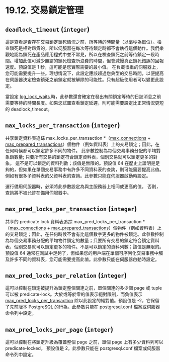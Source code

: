 # 19.12. 交易鎖定管理

## `deadlock_timeout` \(`integer`\)

這是查看是否存在交易鎖定鎖死情況之前，所等待的時間量（以毫秒為單位）。檢查鎖死是相對昂貴的，所以伺服器在每次等待鎖定時都不會執行這個動作。我們樂觀地認為鎖死在產品應用程式中並不常見，所以在檢查鎖死之前等待鎖定一段時間。增加此值可減少無謂的鎖死檢查所浪費的時間，但會減慢真正鎖死錯誤的回報速度。預設值是 1 秒，這可能是您實際需要的最小值。 在負載很重的伺服器上，您可能需要提升一些。理想情況下，此設定應該超過您典型的交易時間，以便提高在伺服器決定檢查鎖死之前鎖定就被解除的可能性。只有超級使用者可以變更此設定。

當設定 [log\_lock\_waits ](error-reporting-and-logging.md#19-8-3-what-to-log)時，此參數還會確定在發出有關鎖定等待的日誌消息之前需要等待的時間長度。如果您試圖查看鎖定延遲，則可能需要設定比正常情況更短的 deadlock\_timeout。

## `max_locks_per_transaction` \(`integer`\)

共享鎖定資料表追踪 max\_locks\_per\_transaction \*（[max\_connections](connections-and-authentication.md#19-3-1-ding) + [max\_prepared\_transactions](resource-consumption.md#19-4-1-memory)）個物件（例如資料表）上的交易鎖定；因此，在任何時候都可以鎖定許多不同的物件。 此參數控制為每個交易事務分配的平均對象鎖數量; 只要所有交易的鎖定符合鎖定資料表，個別交易就可以鎖定更多的對象。 這不是可以鎖定的資料列數；該值是無限的。預設值 64 在歷史上證明是足夠的，但如果在單個交易事務中有許多不同資料表的查詢，則可能需要提高此值。例如有很多子資料表的父資料表的查詢。此參數只能在伺服器啟動時設定。

運行備用伺服器時，必須將此參數設定為與主服務器上相同或更高的值。 否則，查詢將不被允許在備用伺服器中。

## `max_pred_locks_per_transaction` \(`integer`\)

共享的 predicate lock 資料表追踪 max\_pred\_locks\_per\_transaction \*（[max\_connections](connections-and-authentication.md#19-3-1-ding) + [max\_prepared\_transactions](resource-consumption.md#19-4-1-memory)）個物件（例如資料表）上的交易鎖定；因此，在任何時候不會有比這個數字更多的物件被鎖定。此參數控制為每個交易事務分配的平均物件鎖定的數量；只要所有交易的鎖定符合鎖定資料表，個別交易就可以鎖定更多的物件。不是可以鎖定的資料列數；該值是無限的。預設值 64 通常在測試中足夠了，但如果您的用戶端在單個可序列化交易事務中觸及許多不同的資料表，您可能需要提高此值。此參數只能在伺服器啟動時設定。

## `max_pred_locks_per_relation` \(`integer`\)

這可以控制在鎖定被提升為鎖定整個關連之前，單個關連的多少個 page 或 tuple 可以被 predicate-lock。大於或等於零的值表示絕對限制，而負值表示 [max\_pred\_locks\_per\_transaction](19.12.-jiao-yi-suo-ding-guan-li.md#max_pred_locks_per_transaction-integer) 除以此設定的絕對值。預設值是 -2，它保留了先前版本 PostgreSQL 的行為。此參數只能在 postgresql.conf 檔案或伺服器命令列中設定。

## `max_pred_locks_per_page` \(`integer`\)

這可以控制在將鎖定升級為覆蓋整個 page 之前，單個 page 上有多少資料列可以 predicate-locked。 預設值是 2。此參數只能在 postgresql.conf 檔案或伺服器命令列中設定。


